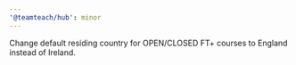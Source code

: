 ```yaml
---
'@teamteach/hub': minor
---
```


Change default residing country for OPEN/CLOSED FT+ courses to England instead of Ireland.
